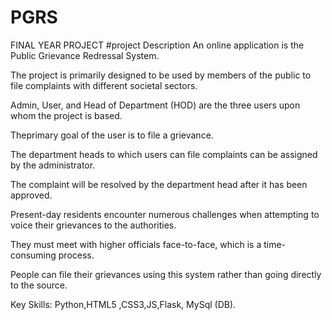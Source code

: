 # PGRS
FINAL YEAR PROJECT
#project Description
An online application is the Public Grievance Redressal System. 

The project is primarily designed to be used by members of the public to file complaints with different societal sectors.

Admin, User, and Head of Department (HOD) are the three users upon whom the project is based.

Theprimary goal of the user is to file a grievance.

The department heads to which users can file complaints can be assigned by the administrator.

The complaint will be resolved by the department head after it has been approved. 

Present-day residents encounter numerous challenges when attempting to voice their grievances to the authorities.

They must meet with higher officials face-to-face, which is a time-consuming process. 

People can file their grievances using this system rather than going directly to the source.

Key Skills: Python,HTML5 ,CSS3,JS,Flask, MySql (DB).
